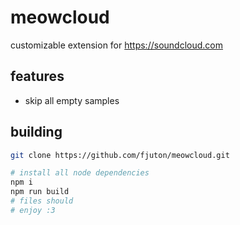 # meowcloud

customizable extension for https://soundcloud.com

## features
- skip all empty samples

## building
```sh
git clone https://github.com/fjuton/meowcloud.git

# install all node dependencies
npm i
npm run build
# files should 
# enjoy :3

```